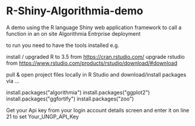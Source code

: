 # R-Shiny-Algorithmia-demo
A demo using the R language Shiny web application framework to call a function in an on site Algorithmia Entrprise deployment

to run you need to have the tools installed e.g.

install / upgraded R to 3.5  from https://cran.rstudio.com/
upgrade rstudio from https://www.rstudio.com/products/rstudio/download/#download

pull & open project files locally in R Studio and download/install packages via ...

install.packages("algorithmia")
install.packages("ggplot2")
install.packages("ggfortify")
install.packages("zoo")

Get your Api key from your login account details screen and enter it on line 21 to set Your_UNGP_API_Key
